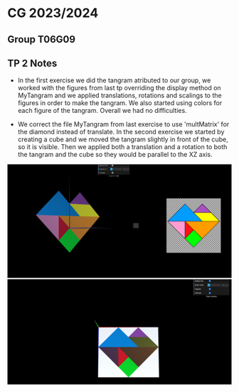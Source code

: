 # CG 2023/2024

## Group T06G09

## TP 2 Notes

- In the first exercise we did the tangram atributed to our group, we worked with the figures from last tp overriding the display method on MyTangram and we applied translations, rotations and scalings to the figures in order to make the tangram. We also started using colors for each figure of the tangram. Overall we had no difficulties.

- We correct the file MyTangram from last exercise to use 'multMatrix' for the diamond instead of translate. In the second exercise we started by creating a cube and we moved the tangram slightly in front of the cube, so it is visible. Then we applied both a translation and a rotation to both the tangram and the cube so they would be parallel to the XZ axis.


![Screenshot 1](screenshots/cg-t06-g09-tp2-1.png)
![Screenshot 2](screenshots/cg-t06-g09-tp2-2.png)
